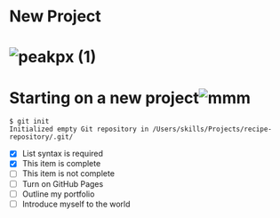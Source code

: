 # New Project 
# ![peakpx (1)](https://github.com/beatrixxy/skills-communicate-using-markdown/assets/145876563/73e2daa1-4004-4602-a063-3056830c5e19)
# Starting on a new project![mmm](https://github.com/beatrixxy/skills-communicate-using-markdown/assets/145876563/62311947-3dda-422c-bf91-123da5ba59c9)
```
$ git init
Initialized empty Git repository in /Users/skills/Projects/recipe-repository/.git/
```
- [x] List syntax is required
- [x] This item is complete
- [ ] This item is not complete
- [ ] Turn on GitHub Pages
- [ ] Outline my portfolio
- [ ] Introduce myself to the world
